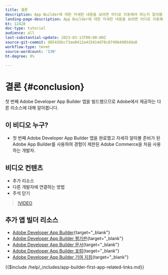 ```yaml
---
title: 결론
description: App Builder에 대한 자세한 내용을 보려면 어디로 이동해야 하는지 알아봅니다.
landing-page-description: App Builder에 대한 자세한 내용을 보려면 어디로 이동해야 하는지 알아봅니다.
kt: 12428
doc-type: tutorial
audience: all
last-substantial-update: 2023-03-13T00:00:00Z
source-git-commit: d85426bcf3ae0412a433414d70c874964905dda0
workflow-type: tm+mt
source-wordcount: '139'
ht-degree: 0%

---
```



# 결론 {#conclusion}

첫 번째 Adobe Developer App Builder 앱을 빌드했으므로 Adobe에서 제공하는 다른 리소스에 대해 알아봅니다.

## 이 비디오 누구?

* 첫 번째 Adobe Developer App Builder 앱을 완료했고 자세히 알아볼 준비가 된 Adobe App Builder를 사용하여 경험이 제한된 Adobe Commerce을 처음 사용하는 개발자.

## 비디오 컨텐츠

* 추가 리소스
* 다른 개발자에 연결하는 방법
* 주석 닫기

>[!VIDEO](https://video.tv.adobe.com/v/3416741?quality=12&learn=on)

## 추가 앱 빌더 리소스

* [Adobe Developer App Builder](https://developer.adobe.com/app-builder/){target="_blank"}
* [Adobe Developer App Builder 평가판](https://developer.adobe.com/app-builder/trial/){target="_blank"}
* [Adobe Developer App Builder 문서](https://developer.adobe.com/app-builder/docs/overview/){target="_blank"}
* [Adobe Developer App Builder 포럼](https://experienceleaguecommunities.adobe.com/t5/project-firefly/ct-p/project-firefly){target="_blank"}
* [Adobe Developer App Builder 기여 지침](https://developer.adobe.com/app-builder/docs/guides/contribution_guides/){target="_blank"}

{{$include /help/_includes/app-builder-first-app-related-links.md}}
